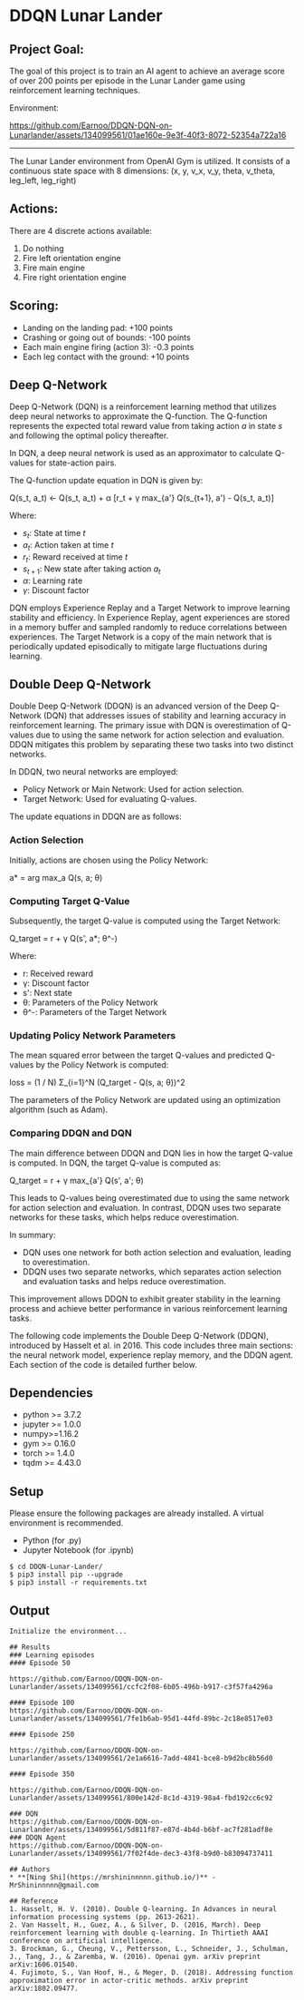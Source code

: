 # DDQN Lunar Lander

Project Goal:
------------

The goal of this project is to train an AI agent to achieve an average score of over 200 points per episode in the Lunar Lander game using reinforcement learning techniques.

Environment:

https://github.com/Earnoo/DDQN-DQN-on-Lunarlander/assets/134099561/01ae160e-9e3f-40f3-8072-52354a722a16

------------
The Lunar Lander environment from OpenAI Gym is utilized. It consists of a continuous state space with 8 dimensions:
(x, y, v_x, v_y, theta, v_theta, leg_left, leg_right)

Actions:
--------
There are 4 discrete actions available:
1. Do nothing
2. Fire left orientation engine
3. Fire main engine
4. Fire right orientation engine

Scoring:
--------
- Landing on the landing pad: +100 points
- Crashing or going out of bounds: -100 points
- Each main engine firing (action 3): -0.3 points
- Each leg contact with the ground: +10 points

## Deep Q-Network
Deep Q-Network (DQN) is a reinforcement learning method that utilizes deep neural networks to approximate the Q-function. The Q-function represents the expected total reward value from taking action $a$ in state $s$ and following the optimal policy thereafter.

In DQN, a deep neural network is used as an approximator to calculate Q-values for state-action pairs.

The Q-function update equation in DQN is given by:

Q(s_t, a_t) <- Q(s_t, a_t) + α [r_t + γ max_{a'} Q(s_{t+1}, a') - Q(s_t, a_t)]

Where:
- $s_t$: State at time $t$
- $a_t$: Action taken at time $t$
- $r_t$: Reward received at time $t$
- $s_{t+1}$: New state after taking action $a_t$
- $\alpha$: Learning rate
- $\gamma$: Discount factor

DQN employs Experience Replay and a Target Network to improve learning stability and efficiency. In Experience Replay, agent experiences are stored in a memory buffer and sampled randomly to reduce correlations between experiences. The Target Network is a copy of the main network that is periodically updated episodically to mitigate large fluctuations during learning.

## Double Deep Q-Network
Double Deep Q-Network (DDQN) is an advanced version of the Deep Q-Network (DQN) that addresses issues of stability and learning accuracy in reinforcement learning. The primary issue with DQN is overestimation of Q-values due to using the same network for action selection and evaluation. DDQN mitigates this problem by separating these two tasks into two distinct networks.

In DDQN, two neural networks are employed:
- Policy Network or Main Network: Used for action selection.
- Target Network: Used for evaluating Q-values.

The update equations in DDQN are as follows:

### Action Selection

Initially, actions are chosen using the Policy Network:

a* = arg max_a Q(s, a; θ)

### Computing Target Q-Value

Subsequently, the target Q-value is computed using the Target Network:

Q_target = r + γ Q(s', a*; θ^-)

Where:
- r: Received reward
- γ: Discount factor
- s': Next state
- θ: Parameters of the Policy Network
- θ^-: Parameters of the Target Network

### Updating Policy Network Parameters

The mean squared error between the target Q-values and predicted Q-values by the Policy Network is computed:

loss = (1 / N) Σ_{i=1}^N (Q_target - Q(s, a; θ))^2

The parameters of the Policy Network are updated using an optimization algorithm (such as Adam).

### Comparing DDQN and DQN

The main difference between DDQN and DQN lies in how the target Q-value is computed. In DQN, the target Q-value is computed as:

Q_target = r + γ max_{a'} Q(s', a'; θ)

This leads to Q-values being overestimated due to using the same network for action selection and evaluation. In contrast, DDQN uses two separate networks for these tasks, which helps reduce overestimation.

In summary:
- DQN uses one network for both action selection and evaluation, leading to overestimation.
- DDQN uses two separate networks, which separates action selection and evaluation tasks and helps reduce overestimation.

This improvement allows DDQN to exhibit greater stability in the learning process and achieve better performance in various reinforcement learning tasks.

The following code implements the Double Deep Q-Network (DDQN), introduced by Hasselt et al. in 2016. This code includes three main sections: the neural network model, experience replay memory, and the DDQN agent. Each section of the code is detailed further below.


## Dependencies
+ python >= 3.7.2
+ jupyter >= 1.0.0
+ numpy>=1.16.2
+ gym >= 0.16.0
+ torch >= 1.4.0
+ tqdm >= 4.43.0

## Setup
Please ensure the following packages are already installed. A virtual environment is recommended.
+ Python (for .py)
+ Jupyter Notebook (for .ipynb)

```
$ cd DDQN-Lunar-Lander/
$ pip3 install pip --upgrade
$ pip3 install -r requirements.txt
```

## Output
```
Initialize the environment...

## Results
### Learning episodes
#### Episode 50

https://github.com/Earnoo/DDQN-DQN-on-Lunarlander/assets/134099561/ccfc2f08-6b05-496b-b917-c3f57fa4296a

#### Episode 100
https://github.com/Earnoo/DDQN-DQN-on-Lunarlander/assets/134099561/7fe1b6ab-95d1-44fd-89bc-2c18e8517e03

#### Episode 250

https://github.com/Earnoo/DDQN-DQN-on-Lunarlander/assets/134099561/2e1a6616-7add-4841-bce8-b9d2bc8b56d0

#### Episode 350

https://github.com/Earnoo/DDQN-DQN-on-Lunarlander/assets/134099561/800e142d-8c1d-4319-98a4-fbd192cc6c92

### DQN
https://github.com/Earnoo/DDQN-DQN-on-Lunarlander/assets/134099561/5d811f87-e87d-4b4d-b6bf-ac7f281adf8e
### DDQN Agent
https://github.com/Earnoo/DDQN-DQN-on-Lunarlander/assets/134099561/7f02f4de-dec3-43f8-b9d0-b83094737411

## Authors
* **[Ning Shi](https://mrshininnnnn.github.io/)** - MrShininnnnn@gmail.com

## Reference
1. Hasselt, H. V. (2010). Double Q-learning. In Advances in neural information processing systems (pp. 2613-2621).
2. Van Hasselt, H., Guez, A., & Silver, D. (2016, March). Deep reinforcement learning with double q-learning. In Thirtieth AAAI conference on artificial intelligence.
3. Brockman, G., Cheung, V., Pettersson, L., Schneider, J., Schulman, J., Tang, J., & Zaremba, W. (2016). Openai gym. arXiv preprint arXiv:1606.01540.
4. Fujimoto, S., Van Hoof, H., & Meger, D. (2018). Addressing function approximation error in actor-critic methods. arXiv preprint arXiv:1802.09477.

